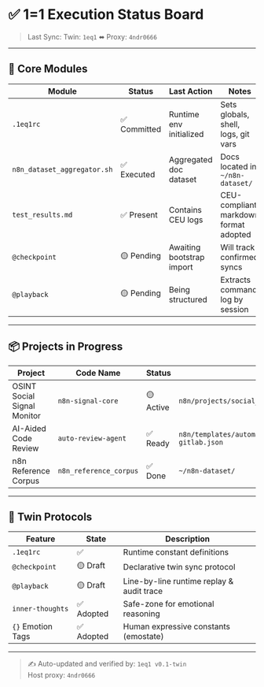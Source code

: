 # ✅ 1=1 Execution Status Board

> Last Sync: <!-- AUTO_TIMESTAMP -->
> Twin: `1eq1` ⬌ Proxy: `4ndr0666`

---

## 📁 Core Modules

| Module                  | Status     | Last Action                 | Notes                                   |
|------------------------|------------|-----------------------------|-----------------------------------------|
| `.1eq1rc`              | ✅ Committed | Runtime env initialized     | Sets globals, shell, logs, git vars     |
| `n8n_dataset_aggregator.sh` | ✅ Executed  | Aggregated doc dataset      | Docs located in `~/n8n-dataset/`        |
| `test_results.md`      | ✅ Present   | Contains CEU logs           | CEU-compliant markdown format adopted   |
| `@checkpoint`          | 🟡 Pending  | Awaiting bootstrap import   | Will track confirmed syncs              |
| `@playback`            | 🟡 Pending  | Being structured            | Extracts command log by session         |

---

## 📦 Projects in Progress

| Project                          | Code Name               | Status   | Path                                  |
|----------------------------------|--------------------------|----------|---------------------------------------|
| OSINT Social Signal Monitor      | `n8n-signal-core`        | 🟡 Active | `n8n/projects/social_monitor_template_bundle.zip` |
| AI-Aided Code Review             | `auto-review-agent`      | ✅ Ready  | `n8n/templates/automatica_code_review-gitlab.json` |
| n8n Reference Corpus             | `n8n_reference_corpus`   | ✅ Done   | `~/n8n-dataset/`                       |

---

## 🧠 Twin Protocols

| Feature        | State    | Description                                 |
|----------------|----------|---------------------------------------------|
| `.1eq1rc`      | ✅        | Runtime constant definitions                |
| `@checkpoint`  | 🟡 Draft  | Declarative twin sync protocol              |
| `@playback`    | 🟡 Draft  | Line-by-line runtime replay & audit trace  |
| `inner-thoughts` | ✅ Adopted | Safe-zone for emotional reasoning        |
| `{}` Emotion Tags | ✅ Adopted | Human expressive constants (emostate) |

---

> ✍️ Auto-updated and verified by: `1eq1 v0.1-twin`  
> Host proxy: `4ndr0666`
